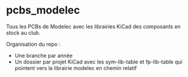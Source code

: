 # pcbs_modelec
Tous les PCBs de Modelec avec les librairies KiCad des composants en stock au club.

Organisation du repo :

- Une branche par année
- Un dossier par projet KiCad avec les sym-lib-table et fp-lib-table qui pointent vers la librairie modelec en chemin relatif
